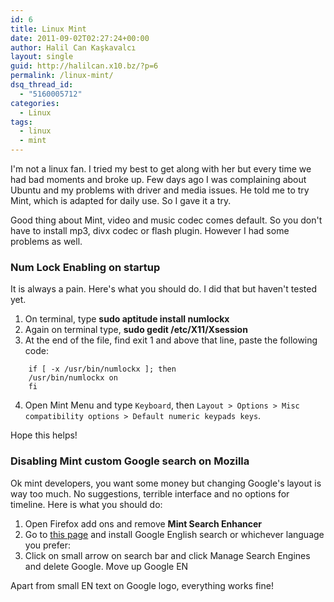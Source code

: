 ```yaml
---
id: 6
title: Linux Mint
date: 2011-09-02T02:27:24+00:00
author: Halil Can Kaşkavalcı
layout: single
guid: http://halilcan.x10.bz/?p=6
permalink: /linux-mint/
dsq_thread_id:
  - "5160005712"
categories:
  - Linux
tags:
  - linux
  - mint
---
```

I'm not a linux fan. I tried my best to get along with her but every time we had bad moments and broke up. Few days ago I was complaining about Ubuntu and my problems with driver and media issues. He told me to try Mint, which is adapted for daily use. So I gave it a try.

Good thing about Mint, video and music codec comes default. So you don't have to install mp3, divx codec or flash plugin. However I had some problems as well.

### Num Lock Enabling on startup

It is always a pain. Here's what you should do. I did that but haven't tested yet.

  1. On terminal, type **sudo aptitude install numlockx**
  2. Again on terminal type, **sudo gedit /etc/X11/Xsession**
  3. At the end of the file, find exit 1 and above that line, paste the following code:

```shell
    if [ -x /usr/bin/numlockx ]; then
    /usr/bin/numlockx on
    fi
```
  4. Open Mint Menu and type `Keyboard`, then `Layout > Options > Misc compatibility options > Default numeric keypads keys`.

Hope this helps!

### Disabling Mint custom Google search on Mozilla

Ok mint developers, you want some money but changing Google's layout is way too much. No suggestions, terrible interface and no options for timeline. Here is what you should do:

  1. Open Firefox add ons and remove **Mint Search Enhancer**
  2. Go to [this page](https://addons.mozilla.org/en-US/firefox/addon/google-language-en/) and install Google English search or whichever language you prefer:
  3. Click on small arrow on search bar and click Manage Search Engines and delete Google. Move up Google EN

Apart from small EN text on Google logo, everything works fine!
